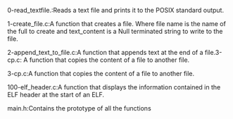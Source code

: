 0-read_textfile.:Reads a text file and prints it to the POSIX standard output.

1-create_file.c:A function that creates a file. Where file name is the name of the full to create and text_content is a Null terminated string to write to the file.

2-append_text_to_file.c:A function that appends text at the end of a file.3-cp.c: A function that copies the content of a file to another file.

3-cp.c:A function that copies the content of a file to another file.

100-elf_header.c:A function that displays the information contained in the ELF header at the start of an ELF.

main.h:Contains the prototype of all the functions


